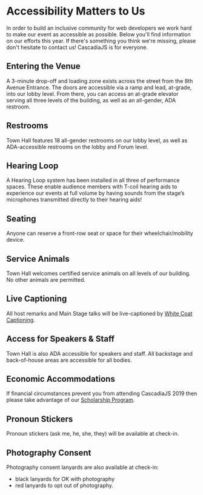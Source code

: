 # Accessibility Matters to Us

In order to build an inclusive community for web developers we work hard to make our event as accessible as possible. Below you'll find information on our efforts this year. If there's something you think we're missing, please don't hesitate to contact us! CascadiaJS is for everyone.

## Entering the Venue

A 3-minute drop-off and loading zone exists across the street from the 8th Avenue Entrance. The doors are accessible via a ramp and lead, at-grade, into our lobby level. From there, you can access an at-grade elevator serving all three levels of the building, as well as an all-gender, ADA restroom.

## Restrooms

Town Hall features 18 all-gender restrooms on our lobby level, as well as ADA-accessible restrooms on the lobby and Forum level.

## Hearing Loop

A Hearing Loop system has been installed in all three of performance spaces. These enable audience members with T-coil hearing aids to experience our events at full volume by having sounds from the stage’s microphones transmitted directly to their hearing aids!

## Seating

Anyone can reserve a front-row seat or space for their wheelchair/mobility device.

## Service Animals

Town Hall welcomes certified service animals on all levels of our building. No other animals are permitted. 

## Live Captioning

All host remarks and Main Stage talks will be live-captioned by  [White Coat Captioning](https://www.whitecoatcaptioning.com/).

## Access for Speakers & Staff

Town Hall is also ADA accessible for speakers and staff. All backstage and back-of-house areas are accessible for all bodies. 

## Economic Accommodations

If financial circumstances prevent you from attending CascadiaJS 2019 then please take advantage of our [Scholarship Program](/scholarships). 

## Pronoun Stickers

Pronoun stickers (ask me, he, she, they) will be available at check-in.

## Photography Consent

Photography consent lanyards are also available at check-in: 
- black lanyards for OK with photography
- red lanyards to opt out of photography.

